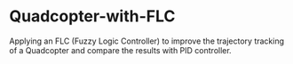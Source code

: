 # Quadcopter-with-FLC
Applying an FLC (Fuzzy Logic Controller)  to improve the trajectory tracking of a Quadcopter and compare the results with PID controller. 
